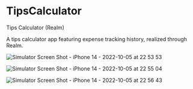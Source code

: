 # TipsCalculator
Tips Calculator (Realm)


A tips calculator app featuring expense tracking history, realized through Realm. 


![Simulator Screen Shot - iPhone 14 - 2022-10-05 at 22 53 53](https://user-images.githubusercontent.com/94867151/194151556-d98e471c-d29a-47f4-879d-ae2b7e29b35b.png)

![Simulator Screen Shot - iPhone 14 - 2022-10-05 at 22 55 04](https://user-images.githubusercontent.com/94867151/194151570-bfa57271-29ee-4f80-89b9-26ed5f2d5328.png)

![Simulator Screen Shot - iPhone 14 - 2022-10-05 at 22 56 43](https://user-images.githubusercontent.com/94867151/194151617-a8238928-bcd7-4574-8f68-cf227fcb3bf4.png)

